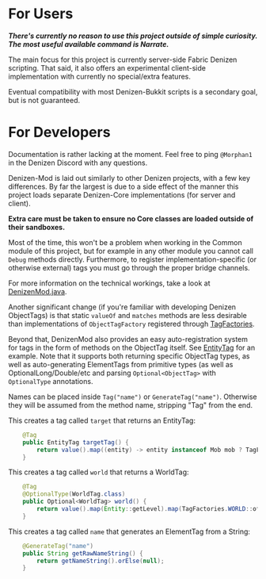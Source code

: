 # For Users
***There's currently no reason to use this project outside of simple curiosity. The most useful available command is Narrate.***

The main focus for this project is currently server-side Fabric Denizen scripting.
That said, it also offers an experimental client-side implementation with currently no special/extra features.

Eventual compatibility with most Denizen-Bukkit scripts is a secondary goal, but is not guaranteed.

# For Developers
Documentation is rather lacking at the moment. Feel free to ping `@Morphan1` in the Denizen Discord with any questions.

Denizen-Mod is laid out similarly to other Denizen projects, with a few key differences.
By far the largest is due to a side effect of the manner this project loads separate Denizen-Core implementations (for server and client).

**Extra care must be taken to ensure no Core classes are loaded outside of their sandboxes.**

Most of the time, this won't be a problem when working in the Common module of this project, but for example in any other module 
you cannot call `Debug` methods directly. Furthermore, to register implementation-specific (or otherwise external) tags
you must go through the proper bridge channels.

For more information on the technical workings, take a look at [DenizenMod.java](denizen-common/src/main/java/com/morphanone/denizenmod/DenizenMod.java).

Another significant change (if you're familiar with developing Denizen ObjectTags) is that static `valueOf` and `matches` methods are less desirable than
implementations of `ObjectTagFactory` registered through [TagFactories](denizen-common/src/main/java/com/morphanone/denizenmod/tags/TagFactories.java).

Beyond that, DenizenMod also provides an easy auto-registration system for tags in the form of methods on the ObjectTag itself. See
[EntityTag](denizen-common/src/main/java/com/morphanone/denizenmod/objects/EntityTag.java) for an example. Note that it supports both
returning specific ObjectTag types, as well as auto-generating ElementTags from primitive types (as well as OptionalLong/Double/etc
and parsing `Optional<ObjectTag>` with `OptionalType` annotations.

Names can be placed inside `Tag("name")` or `GenerateTag("name")`. Otherwise they will be assumed from the method name, stripping "Tag" from the end.

This creates a tag called `target` that returns an EntityTag:
```java
    @Tag
    public EntityTag targetTag() {
        return value().map((entity) -> entity instanceof Mob mob ? TagFactories.ENTITY_ANY.of(mob) : null).orElse(null);
    }
```

This creates a tag called `world` that returns a WorldTag:
```java
    @Tag
    @OptionalType(WorldTag.class)
    public Optional<WorldTag> world() {
        return value().map(Entity::getLevel).map(TagFactories.WORLD::of);
    }
```

This creates a tag called `name` that generates an ElementTag from a String:
```java
    @GenerateTag("name")
    public String getRawNameString() {
        return getNameString().orElse(null);
    }
```
